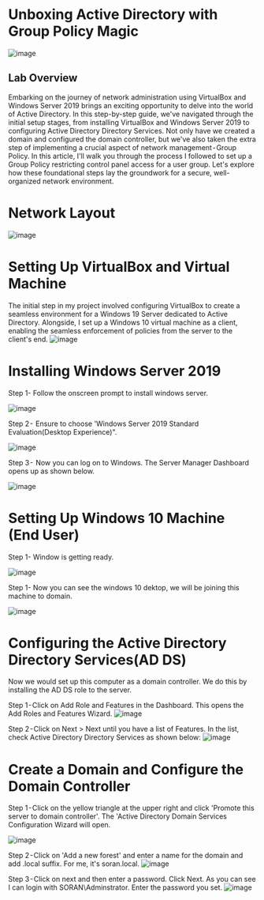 # Unboxing Active Directory with Group Policy Magic
![image](https://github.com/forza-dc/Active-Directory/blob/main/Microsoft%20Image%20Front.png)  
## Lab Overview  
Embarking on the journey of network administration using VirtualBox and Windows Server 2019 brings an exciting opportunity to delve into the world of Active Directory. In this step-by-step guide, we've navigated through the initial setup stages, from installing VirtualBox and Windows Server 2019 to configuring Active Directory Directory Services. Not only have we created a domain and configured the domain controller, but we've also taken the extra step of implementing a crucial aspect of network management - Group Policy. In this article, I'll walk you through the process I followed to set up a Group Policy restricting control panel access for a user group. Let's explore how these foundational steps lay the groundwork for a secure, well-organized network environment.
# Network Layout
![image](https://github.com/forza-dc/Active-Directory/blob/main/Network%20Diagram.jpg)  

# Setting Up VirtualBox and Virtual Machine
The initial step in my project involved configuring VirtualBox to create a seamless environment for a Windows 19 Server dedicated to Active Directory. Alongside, I set up a Windows 10 virtual machine as a client, enabling the seamless enforcement of policies from the server to the client's end.
![image](https://github.com/forza-dc/Active-Directory/blob/main/Setting%20Up%20VirtualBox%20and%20Virtual%20Machine.png) 

# Installing Windows Server 2019
Step 1- Follow the onscreen prompt to install windows server.

![image](https://github.com/forza-dc/Active-Directory/blob/main/Installing%20Win%2019%20Srv.jpg)  

Step 2 -  Ensure to choose 'Windows Server 2019 Standard Evaluation(Desktop Experience)".

![image](https://github.com/forza-dc/Active-Directory/blob/main/Windows%20Server%202019%20Standard%202.png) 

Step 3 -  Now you can log on to Windows. The Server Manager Dashboard opens up as shown below.

![image](https://github.com/forza-dc/Active-Directory/blob/main/Server%20Manager%20Screen.jpg) 

# Setting Up Windows 10 Machine (End User)

Step 1- Window is getting ready.

![image](https://github.com/forza-dc/Active-Directory/blob/main/Setting%20up%20windows%2010.png) 

Step 1- Now you can see the windows 10 dektop, we will be joining this machine to domain.

![image](https://github.com/forza-dc/Active-Directory/blob/main/Windows%2010%20main%20page.png) 

# Configuring the Active Directory Directory Services(AD DS)
Now we would set up this computer as a domain controller. We do this by installing the AD DS role to the server.

Step 1 - Click on Add Role and Features in the Dashboard. This opens the Add Roles and Features Wizard.
![image](https://github.com/forza-dc/Active-Directory/blob/main/AD%20DC%20Services.png) 

Step 2 - Click on Next > Next until you have a list of Features. In the list, check Active Directory Directory Services as shown below:
![image](https://github.com/forza-dc/Active-Directory/blob/main/AD%20DC%20Step%202.png) 

# Create a Domain and Configure the Domain Controller

Step 1 - Click on the yellow triangle at the upper right and click 'Promote this server to domain controller'. The 'Active Directory Domain Services Configuration Wizard will open.

![image](https://github.com/forza-dc/Active-Directory/blob/main/Create%20DC%20Step%201.png) 

Step 2 - Click on 'Add a new forest' and enter a name for the domain and add .local suffix. For me, it's soran.local.
![image](https://github.com/forza-dc/Active-Directory/blob/main/Create%20DC%20step%202.png) 

Step 3 - Click on next and then enter a password. Click Next. As you can see I can login with SORAN\Adminstrator. Enter the password you set.
![image](https://github.com/forza-dc/Active-Directory/blob/main/Create%20DC%20step%202.png) 




